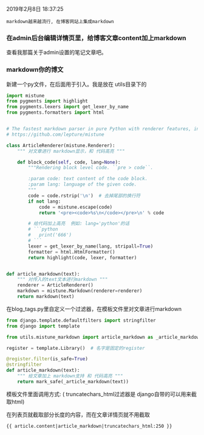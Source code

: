 2019年2月8日 18:37:25

	markdown越来越流行, 在博客网站上集成markdown

### 在admin后台编辑详情页里，给博客文章content加上markdown

查看我那篇关于admin设置的笔记文章吧。



### markdown你的博文

新建一个py文件，在后面用于引入。我是放在 utils目录下的

```python
import mistune
from pygments import highlight
from pygments.lexers import get_lexer_by_name
from pygments.formatters import html


# The fastest markdown parser in pure Python with renderer features, inspired by marked.
# https://github.com/lepture/mistune

class ArticleRenderer(mistune.Renderer):
    """ 对文章进行 markdown显示，和 代码高亮 """

    def block_code(self, code, lang=None):
        """Rendering block level code. ``pre > code``.

        :param code: text content of the code block.
        :param lang: language of the given code.
        """
        code = code.rstrip('\n')  # 去掉尾部的换行符
        if not lang:
            code = mistune.escape(code)
            return '<pre><code>%s\n</code></pre>\n' % code

        # 给代码加上高亮  例如: lang='python'的话
        # ```python
        #   print('666')
        # ```
        lexer = get_lexer_by_name(lang, stripall=True)
        formatter = html.HtmlFormatter()
        return highlight(code, lexer, formatter)


def article_markdown(text):
    """ 对传入的text文本进行markdown """
    renderer = ArticleRenderer()
    markdown = mistune.Markdown(renderer=renderer)
    return markdown(text)

```



在blog_tags.py里自定义一个过滤器，在模板文件里对文章进行markdown

```python
from django.template.defaultfilters import stringfilter
from django import template

from utils.mistune_markdown import article_markdown as _article_markdown

register = template.Library()  # 名字是固定的register

@register.filter(is_safe=True)
@stringfilter
def article_markdown(text):
    """ 给文章加上 markdown支持 和 代码高亮 """
    return mark_safe(_article_markdown(text))
```



模板文件里面调用方式:   ( truncatechars_html过滤器是 django自带的可以用来截取html)

在列表页就截取部分长度的内容，而在文章详情页就不用截取

```
{{ article.content|article_markdown|truncatechars_html:250 }}
```